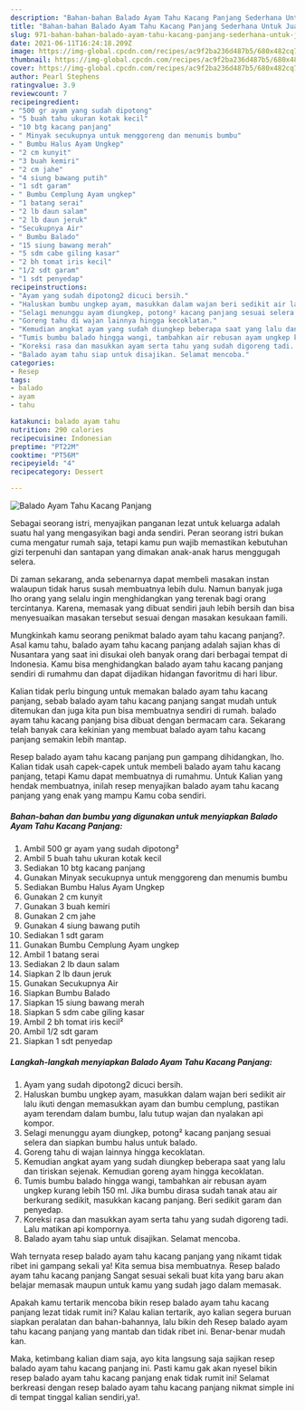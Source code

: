```yaml
---
description: "Bahan-bahan Balado Ayam Tahu Kacang Panjang Sederhana Untuk Jualan"
title: "Bahan-bahan Balado Ayam Tahu Kacang Panjang Sederhana Untuk Jualan"
slug: 971-bahan-bahan-balado-ayam-tahu-kacang-panjang-sederhana-untuk-jualan
date: 2021-06-11T16:24:18.209Z
image: https://img-global.cpcdn.com/recipes/ac9f2ba236d487b5/680x482cq70/balado-ayam-tahu-kacang-panjang-foto-resep-utama.jpg
thumbnail: https://img-global.cpcdn.com/recipes/ac9f2ba236d487b5/680x482cq70/balado-ayam-tahu-kacang-panjang-foto-resep-utama.jpg
cover: https://img-global.cpcdn.com/recipes/ac9f2ba236d487b5/680x482cq70/balado-ayam-tahu-kacang-panjang-foto-resep-utama.jpg
author: Pearl Stephens
ratingvalue: 3.9
reviewcount: 7
recipeingredient:
- "500 gr ayam yang sudah dipotong"
- "5 buah tahu ukuran kotak kecil"
- "10 btg kacang panjang"
- " Minyak secukupnya untuk menggoreng dan menumis bumbu"
- " Bumbu Halus Ayam Ungkep"
- "2 cm kunyit"
- "3 buah kemiri"
- "2 cm jahe"
- "4 siung bawang putih"
- "1 sdt garam"
- " Bumbu Cemplung Ayam ungkep"
- "1 batang serai"
- "2 lb daun salam"
- "2 lb daun jeruk"
- "Secukupnya Air"
- " Bumbu Balado"
- "15 siung bawang merah"
- "5 sdm cabe giling kasar"
- "2 bh tomat iris kecil"
- "1/2 sdt garam"
- "1 sdt penyedap"
recipeinstructions:
- "Ayam yang sudah dipotong2 dicuci bersih."
- "Haluskan bumbu ungkep ayam, masukkan dalam wajan beri sedikit air lalu ikuti dengan memasukkan ayam dan bumbu cemplung, pastikan ayam terendam dalam bumbu, lalu tutup wajan dan nyalakan api kompor."
- "Selagi menunggu ayam diungkep, potong² kacang panjang sesuai selera dan siapkan bumbu halus untuk balado."
- "Goreng tahu di wajan lainnya hingga kecoklatan."
- "Kemudian angkat ayam yang sudah diungkep beberapa saat yang lalu dan tiriskan sejenak. Kemudian goreng ayam hingga kecoklatan."
- "Tumis bumbu balado hingga wangi, tambahkan air rebusan ayam ungkep kurang lebih 150 ml. Jika bumbu dirasa sudah tanak atau air berkurang sedikit, masukkan kacang panjang. Beri sedikit garam dan penyedap."
- "Koreksi rasa dan masukkan ayam serta tahu yang sudah digoreng tadi. Lalu matikan api kompornya."
- "Balado ayam tahu siap untuk disajikan. Selamat mencoba."
categories:
- Resep
tags:
- balado
- ayam
- tahu

katakunci: balado ayam tahu 
nutrition: 290 calories
recipecuisine: Indonesian
preptime: "PT22M"
cooktime: "PT56M"
recipeyield: "4"
recipecategory: Dessert

---
```



![Balado Ayam Tahu Kacang Panjang](https://img-global.cpcdn.com/recipes/ac9f2ba236d487b5/680x482cq70/balado-ayam-tahu-kacang-panjang-foto-resep-utama.jpg)

Sebagai seorang istri, menyajikan panganan lezat untuk keluarga adalah suatu hal yang mengasyikan bagi anda sendiri. Peran seorang istri bukan cuma mengatur rumah saja, tetapi kamu pun wajib memastikan kebutuhan gizi terpenuhi dan santapan yang dimakan anak-anak harus menggugah selera.

Di zaman  sekarang, anda sebenarnya dapat membeli masakan instan walaupun tidak harus susah membuatnya lebih dulu. Namun banyak juga lho orang yang selalu ingin menghidangkan yang terenak bagi orang tercintanya. Karena, memasak yang dibuat sendiri jauh lebih bersih dan bisa menyesuaikan masakan tersebut sesuai dengan masakan kesukaan famili. 



Mungkinkah kamu seorang penikmat balado ayam tahu kacang panjang?. Asal kamu tahu, balado ayam tahu kacang panjang adalah sajian khas di Nusantara yang saat ini disukai oleh banyak orang dari berbagai tempat di Indonesia. Kamu bisa menghidangkan balado ayam tahu kacang panjang sendiri di rumahmu dan dapat dijadikan hidangan favoritmu di hari libur.

Kalian tidak perlu bingung untuk memakan balado ayam tahu kacang panjang, sebab balado ayam tahu kacang panjang sangat mudah untuk ditemukan dan juga kita pun bisa membuatnya sendiri di rumah. balado ayam tahu kacang panjang bisa dibuat dengan bermacam cara. Sekarang telah banyak cara kekinian yang membuat balado ayam tahu kacang panjang semakin lebih mantap.

Resep balado ayam tahu kacang panjang pun gampang dihidangkan, lho. Kalian tidak usah capek-capek untuk membeli balado ayam tahu kacang panjang, tetapi Kamu dapat membuatnya di rumahmu. Untuk Kalian yang hendak membuatnya, inilah resep menyajikan balado ayam tahu kacang panjang yang enak yang mampu Kamu coba sendiri.

<!--inarticleads1-->

##### Bahan-bahan dan bumbu yang digunakan untuk menyiapkan Balado Ayam Tahu Kacang Panjang:

1. Ambil 500 gr ayam yang sudah dipotong²
1. Ambil 5 buah tahu ukuran kotak kecil
1. Sediakan 10 btg kacang panjang
1. Gunakan  Minyak secukupnya untuk menggoreng dan menumis bumbu
1. Sediakan  Bumbu Halus Ayam Ungkep
1. Gunakan 2 cm kunyit
1. Gunakan 3 buah kemiri
1. Gunakan 2 cm jahe
1. Gunakan 4 siung bawang putih
1. Sediakan 1 sdt garam
1. Gunakan  Bumbu Cemplung Ayam ungkep
1. Ambil 1 batang serai
1. Sediakan 2 lb daun salam
1. Siapkan 2 lb daun jeruk
1. Gunakan Secukupnya Air
1. Siapkan  Bumbu Balado
1. Siapkan 15 siung bawang merah
1. Siapkan 5 sdm cabe giling kasar
1. Ambil 2 bh tomat iris kecil²
1. Ambil 1/2 sdt garam
1. Siapkan 1 sdt penyedap




<!--inarticleads2-->

##### Langkah-langkah menyiapkan Balado Ayam Tahu Kacang Panjang:

1. Ayam yang sudah dipotong2 dicuci bersih.
1. Haluskan bumbu ungkep ayam, masukkan dalam wajan beri sedikit air lalu ikuti dengan memasukkan ayam dan bumbu cemplung, pastikan ayam terendam dalam bumbu, lalu tutup wajan dan nyalakan api kompor.
1. Selagi menunggu ayam diungkep, potong² kacang panjang sesuai selera dan siapkan bumbu halus untuk balado.
1. Goreng tahu di wajan lainnya hingga kecoklatan.
1. Kemudian angkat ayam yang sudah diungkep beberapa saat yang lalu dan tiriskan sejenak. Kemudian goreng ayam hingga kecoklatan.
1. Tumis bumbu balado hingga wangi, tambahkan air rebusan ayam ungkep kurang lebih 150 ml. Jika bumbu dirasa sudah tanak atau air berkurang sedikit, masukkan kacang panjang. Beri sedikit garam dan penyedap.
1. Koreksi rasa dan masukkan ayam serta tahu yang sudah digoreng tadi. Lalu matikan api kompornya.
1. Balado ayam tahu siap untuk disajikan. Selamat mencoba.




Wah ternyata resep balado ayam tahu kacang panjang yang nikamt tidak ribet ini gampang sekali ya! Kita semua bisa membuatnya. Resep balado ayam tahu kacang panjang Sangat sesuai sekali buat kita yang baru akan belajar memasak maupun untuk kamu yang sudah jago dalam memasak.

Apakah kamu tertarik mencoba bikin resep balado ayam tahu kacang panjang lezat tidak rumit ini? Kalau kalian tertarik, ayo kalian segera buruan siapkan peralatan dan bahan-bahannya, lalu bikin deh Resep balado ayam tahu kacang panjang yang mantab dan tidak ribet ini. Benar-benar mudah kan. 

Maka, ketimbang kalian diam saja, ayo kita langsung saja sajikan resep balado ayam tahu kacang panjang ini. Pasti kamu gak akan nyesel bikin resep balado ayam tahu kacang panjang enak tidak rumit ini! Selamat berkreasi dengan resep balado ayam tahu kacang panjang nikmat simple ini di tempat tinggal kalian sendiri,ya!.

